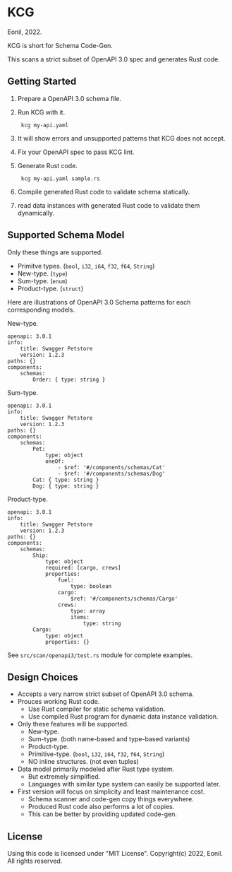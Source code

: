 KCG
===
Eonil, 2022.

KCG is short for Schema Code-Gen.

This scans a strict subset of OpenAPI 3.0 spec and generates Rust code.




Getting Started
---------------
1. Prepare a OpenAPI 3.0 schema file.
2. Run KCG with it.

        kcg my-api.yaml

3. It will show errors and unsupported patterns that KCG does not accept.
4. Fix your OpenAPI spec to pass KCG lint.
5. Generate Rust code.

        kcg my-api.yaml sample.rs

6. Compile generated Rust code to validate schema statically.
7. read data instances with generated Rust code to validate them dynamically.





Supported Schema Model
----------------------
Only these things are supported.
- Primitve types. (`bool`, `i32`, `i64`, `f32`, `f64`, `String`)
- New-type. (`type`)
- Sum-type. (`enum`)
- Product-type. (`struct`)

Here are illustrations of OpenAPI 3.0 Schema patterns for each corresponding models.

New-type.

    openapi: 3.0.1
    info:
        title: Swagger Petstore
        version: 1.2.3
    paths: {}
    components:
        schemas:
            Order: { type: string }

Sum-type.

    openapi: 3.0.1
    info:
        title: Swagger Petstore
        version: 1.2.3
    paths: {}
    components:
        schemas:
            Pet: 
                type: object
                oneOf:
                    - $ref: '#/components/schemas/Cat'
                    - $ref: '#/components/schemas/Dog'
            Cat: { type: string }
            Dog: { type: string }

Product-type.

    openapi: 3.0.1
    info:
        title: Swagger Petstore
        version: 1.2.3
    paths: {}
    components:
        schemas:
            Ship: 
                type: object
                required: [cargo, crews]
                properties: 
                    fuel:
                        type: boolean
                    cargo:
                        $ref: '#/components/schemas/Cargo'
                    crews:
                        type: array 
                        items: 
                            type: string
            Cargo: 
                type: object
                properties: {}

See `src/scan/openapi3/test.rs` module for complete examples.





Design Choices
--------------
- Accepts a very narrow strict subset of OpenAPI 3.0 schema.
- Prouces working Rust code.
    - Use Rust compiler for static schema validation.
    - Use compiled Rust program for dynamic data instance validation.
- Only these features will be supported.
    - New-type.
    - Sum-type. (both name-based and type-based variants)
    - Product-type.
    - Primitive-type. (`bool`, `i32`, `i64`, `f32`, `f64`, `String`)
    - NO inline structures. (not even tuples)
- Data model primarily modeled after Rust type system.
    - But extremely simplified.
    - Languages with similar type system can easily be supported later.
- First version will focus on simplicity and least maintenance cost.
    - Schema scanner and code-gen copy things everywhere.
    - Produced Rust code also performs a lot of copies.
    - This can be better by providing updated code-gen.




License
-------
Using this code is licensed under "MIT License".
Copyright(c) 2022, Eonil. All rights reserved.